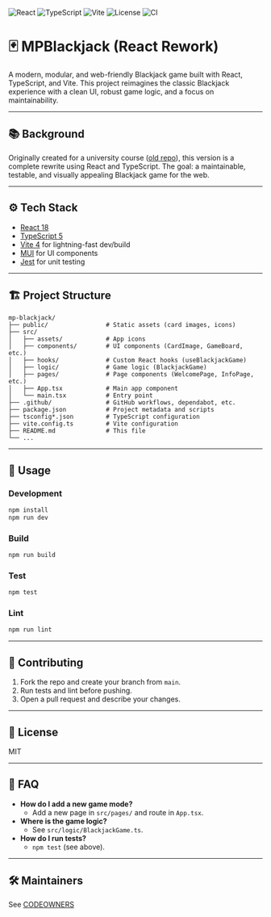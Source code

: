 ![React](https://img.shields.io/badge/react-18.2.0-blue?logo=react&logoColor=61DAFB) ![TypeScript](https://img.shields.io/badge/typescript-5.0-blue?logo=typescript&logoColor=3178C6) ![Vite](https://img.shields.io/badge/vite-4.4.9-brightgreen?logo=vite) ![License](https://img.shields.io/badge/license-MIT-green) ![CI](https://github.com/PMBayer/pmb-blackjack-multiplayer/actions/workflows/pr-check.yaml/badge.svg)

# 🃏 MPBlackjack (React Rework)

A modern, modular, and web-friendly Blackjack game built with React, TypeScript, and Vite. This project reimagines the classic Blackjack experience with a clean UI, robust game logic, and a focus on maintainability.

---

## 📚 Background

Originally created for a university course ([old repo](https://github.com/PMBayer/MPBlackJack)), this version is a complete rewrite using React and TypeScript. The goal: a maintainable, testable, and visually appealing Blackjack game for the web.

---

## ⚙️ Tech Stack

- [React 18](https://reactjs.org/)
- [TypeScript 5](https://www.typescriptlang.org/)
- [Vite 4](https://vitejs.dev/) for lightning-fast dev/build
- [MUI](https://mui.com/) for UI components
- [Jest](https://jestjs.io/) for unit testing

---

## 🏗️ Project Structure

```
mp-blackjack/
├── public/                # Static assets (card images, icons)
├── src/
│   ├── assets/            # App icons
│   ├── components/        # UI components (CardImage, GameBoard, etc.)
│   ├── hooks/             # Custom React hooks (useBlackjackGame)
│   ├── logic/             # Game logic (BlackjackGame)
│   ├── pages/             # Page components (WelcomePage, InfoPage, etc.)
│   ├── App.tsx            # Main app component
│   └── main.tsx           # Entry point
├── .github/               # GitHub workflows, dependabot, etc.
├── package.json           # Project metadata and scripts
├── tsconfig*.json         # TypeScript configuration
├── vite.config.ts         # Vite configuration
├── README.md              # This file
└── ...
```

---

## 🚀 Usage

### Development

```sh
npm install
npm run dev
```

### Build

```sh
npm run build
```

### Test

```sh
npm test
```

### Lint

```sh
npm run lint
```

---

## 🤝 Contributing

1. Fork the repo and create your branch from `main`.
2. Run tests and lint before pushing.
3. Open a pull request and describe your changes.

---

## 📄 License

MIT

---

## 🙋 FAQ

- **How do I add a new game mode?**
  - Add a new page in `src/pages/` and route in `App.tsx`.
- **Where is the game logic?**
  - See `src/logic/BlackjackGame.ts`.
- **How do I run tests?**
  - `npm test` (see above).

---

## 🛠️ Maintainers

See [CODEOWNERS](.github/CODEOWNERS)

